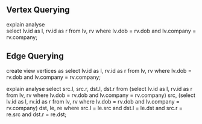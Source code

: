 ## Vertex Querying

explain analyse        
select lv.id as l, rv.id as r
from lv, rv
where lv.dob = rv.dob and lv.company = rv.company;

## Edge Querying

create view vertices as 
select lv.id as l, rv.id as r
from lv, rv
where lv.dob = rv.dob and lv.company = rv.company;

explain analyse
select src.l, src.r, dst.l, dst.r
from (select lv.id as l, rv.id as r
from lv, rv
where lv.dob = rv.dob and lv.company = rv.company) src,
     (select lv.id as l, rv.id as r
from lv, rv
where lv.dob = rv.dob and lv.company = rv.company) dst,
     le, re
where src.l = le.src and 
      dst.l = le.dst and
      src.r = re.src and
      dst.r = re.dst;
